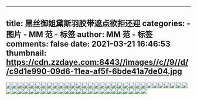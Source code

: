 
---
title: 黑丝御姐黛斯羽胶带遮点欲拒还迎
categories: 
    - 图片
    - MM 范 - 标签
author: MM 范 - 标签
comments: false
date: 2021-03-21 16:46:53
thumbnail: https://cdn.zzdaye.com:8443//images//c//9//d//c9d1e990-09d6-11ea-af5f-6bde41a7de04.jpg
---

<div>   
<img src="https://cdn.zzdaye.com:8443//images//c//9//d//c9d1e990-09d6-11ea-af5f-6bde41a7de04.jpg" referrerpolicy="no-referrer"><img src="https://cdn.zzdaye.com:8443//images//c//9//d//c9d1c280-09d6-11ea-af5f-6bde41a7de04.jpg" referrerpolicy="no-referrer"><img src="https://cdn.zzdaye.com:8443//images//8//4//0//84099101-0383-11ea-adf7-e53723b015f2.jpg" referrerpolicy="no-referrer"><img src="https://cdn.zzdaye.com:8443//images//8//5//6//8560e3a0-0383-11ea-adf7-e53723b015f2.jpg" referrerpolicy="no-referrer"><img src="https://cdn.zzdaye.com:8443//images//8//4//0//8409df22-0383-11ea-adf7-e53723b015f2.jpg" referrerpolicy="no-referrer"><img src="https://cdn.zzdaye.com:8443//images//8//4//0//8409df21-0383-11ea-adf7-e53723b015f2.jpg" referrerpolicy="no-referrer"><img src="https://cdn.zzdaye.com:8443//images//8//4//0//84099102-0383-11ea-adf7-e53723b015f2.jpg" referrerpolicy="no-referrer"><img src="https://cdn.zzdaye.com:8443//images//8//4//0//8409df20-0383-11ea-adf7-e53723b015f2.jpg" referrerpolicy="no-referrer"><img src="https://cdn.zzdaye.com:8443//images//8//4//0//8409b810-0383-11ea-adf7-e53723b015f2.jpg" referrerpolicy="no-referrer"><img src="https://cdn.zzdaye.com:8443//images//8//4//0//8409b812-0383-11ea-adf7-e53723b015f2.jpg" referrerpolicy="no-referrer"><img src="https://cdn.zzdaye.com:8443//images//8//4//0//8409b811-0383-11ea-adf7-e53723b015f2.jpg" referrerpolicy="no-referrer"><img src="https://cdn.zzdaye.com:8443//images//8//4//0//84099100-0383-11ea-adf7-e53723b015f2.jpg" referrerpolicy="no-referrer"><img src="https://cdn.zzdaye.com:8443//images//8//4//0//840969f0-0383-11ea-adf7-e53723b015f2.jpg" referrerpolicy="no-referrer"><img src="https://cdn.zzdaye.com:8443//images//8//4//0//840942e2-0383-11ea-adf7-e53723b015f2.jpg" referrerpolicy="no-referrer"><img src="https://cdn.zzdaye.com:8443//images//8//4//0//840942e1-0383-11ea-adf7-e53723b015f2.jpg" referrerpolicy="no-referrer"><img src="https://cdn.zzdaye.com:8443//images//8//4//0//84087f91-0383-11ea-adf7-e53723b015f2.jpg" referrerpolicy="no-referrer"><img src="https://cdn.zzdaye.com:8443//images//8//4//0//84085880-0383-11ea-adf7-e53723b015f2.jpg" referrerpolicy="no-referrer"><img src="https://cdn.zzdaye.com:8443//images//8//4//0//8408f4c2-0383-11ea-adf7-e53723b015f2.jpg" referrerpolicy="no-referrer"><img src="https://cdn.zzdaye.com:8443//images//8//4//0//8408a6a0-0383-11ea-adf7-e53723b015f2.jpg" referrerpolicy="no-referrer"><img src="https://cdn.zzdaye.com:8443//images//8//4//0//84091bd2-0383-11ea-adf7-e53723b015f2.jpg" referrerpolicy="no-referrer"><img src="https://cdn.zzdaye.com:8443//images//8//4//0//840942e0-0383-11ea-adf7-e53723b015f2.jpg" referrerpolicy="no-referrer"><img src="https://cdn.zzdaye.com:8443//images//8//4//0//84091bd1-0383-11ea-adf7-e53723b015f2.jpg" referrerpolicy="no-referrer"><img src="https://cdn.zzdaye.com:8443//images//8//4//0//84091bd0-0383-11ea-adf7-e53723b015f2.jpg" referrerpolicy="no-referrer"><img src="https://cdn.zzdaye.com:8443//images//8//4//0//8408f4c0-0383-11ea-adf7-e53723b015f2.jpg" referrerpolicy="no-referrer"><img src="https://cdn.zzdaye.com:8443//images//8//4//0//8408f4c1-0383-11ea-adf7-e53723b015f2.jpg" referrerpolicy="no-referrer"><img src="https://cdn.zzdaye.com:8443//images//8//4//0//8408cdb3-0383-11ea-adf7-e53723b015f2.jpg" referrerpolicy="no-referrer"><img src="https://cdn.zzdaye.com:8443//images//8//4//0//8408cdb1-0383-11ea-adf7-e53723b015f2.jpg" referrerpolicy="no-referrer"><img src="https://cdn.zzdaye.com:8443//images//8//4//0//8408cdb2-0383-11ea-adf7-e53723b015f2.jpg" referrerpolicy="no-referrer"><img src="https://cdn.zzdaye.com:8443//images//8//4//0//8408cdb0-0383-11ea-adf7-e53723b015f2.jpg" referrerpolicy="no-referrer"><img src="https://cdn.zzdaye.com:8443//images//8//4//0//84087f92-0383-11ea-adf7-e53723b015f2.jpg" referrerpolicy="no-referrer"><img src="https://cdn.zzdaye.com:8443//images//8//4//0//84085881-0383-11ea-adf7-e53723b015f2.jpg" referrerpolicy="no-referrer"><img src="https://cdn.zzdaye.com:8443//images//8//4//0//84087f90-0383-11ea-adf7-e53723b015f2.jpg" referrerpolicy="no-referrer"><img src="https://cdn.zzdaye.com:8443//images//8//4//0//84085882-0383-11ea-adf7-e53723b015f2.jpg" referrerpolicy="no-referrer"><img src="https://cdn.zzdaye.com:8443//images//8//4//0//84083172-0383-11ea-adf7-e53723b015f2.jpg" referrerpolicy="no-referrer"><img src="https://cdn.zzdaye.com:8443//images//8//4//0//84083171-0383-11ea-adf7-e53723b015f2.jpg" referrerpolicy="no-referrer"><img src="https://cdn.zzdaye.com:8443//images//8//4//0//84074710-0383-11ea-adf7-e53723b015f2.jpg" referrerpolicy="no-referrer"><img src="https://cdn.zzdaye.com:8443//images//8//4//0//8406d1e0-0383-11ea-adf7-e53723b015f2.jpg" referrerpolicy="no-referrer"><img src="https://cdn.zzdaye.com:8443//images//8//4//0//84079530-0383-11ea-adf7-e53723b015f2.jpg" referrerpolicy="no-referrer"><img src="https://cdn.zzdaye.com:8443//images//8//4//0//84083170-0383-11ea-adf7-e53723b015f2.jpg" referrerpolicy="no-referrer"><img src="https://cdn.zzdaye.com:8443//images//8//4//0//84080a62-0383-11ea-adf7-e53723b015f2.jpg" referrerpolicy="no-referrer"><img src="https://cdn.zzdaye.com:8443//images//8//4//0//8407e352-0383-11ea-adf7-e53723b015f2.jpg" referrerpolicy="no-referrer"><img src="https://cdn.zzdaye.com:8443//images//8//4//0//8407e350-0383-11ea-adf7-e53723b015f2.jpg" referrerpolicy="no-referrer"><img src="https://cdn.zzdaye.com:8443//images//8//4//0//84072000-0383-11ea-adf7-e53723b015f2.jpg" referrerpolicy="no-referrer"><img src="https://cdn.zzdaye.com:8443//images//8//4//0//8407bc40-0383-11ea-adf7-e53723b015f2.jpg" referrerpolicy="no-referrer"><img src="https://cdn.zzdaye.com:8443//images//8//4//0//84080a61-0383-11ea-adf7-e53723b015f2.jpg" referrerpolicy="no-referrer"><img src="https://cdn.zzdaye.com:8443//images//8//4//0//84080a63-0383-11ea-adf7-e53723b015f2.jpg" referrerpolicy="no-referrer"><img src="https://cdn.zzdaye.com:8443//images//8//4//0//84080a60-0383-11ea-adf7-e53723b015f2.jpg" referrerpolicy="no-referrer"><img src="https://cdn.zzdaye.com:8443//images//8//4//0//8407e351-0383-11ea-adf7-e53723b015f2.jpg" referrerpolicy="no-referrer"><img src="https://cdn.zzdaye.com:8443//images//8//4//0//84076e20-0383-11ea-adf7-e53723b015f2.jpg" referrerpolicy="no-referrer"><img src="https://cdn.zzdaye.com:8443//images//8//4//0//8407bc41-0383-11ea-adf7-e53723b015f2.jpg" referrerpolicy="no-referrer"><img src="https://cdn.zzdaye.com:8443//images//8//4//0//8407bc42-0383-11ea-adf7-e53723b015f2.jpg" referrerpolicy="no-referrer"><img src="https://cdn.zzdaye.com:8443//images//8//4//0//8406f8f0-0383-11ea-adf7-e53723b015f2.jpg" referrerpolicy="no-referrer"><img src="https://cdn.zzdaye.com:8443//images//8//4//0//84079531-0383-11ea-adf7-e53723b015f2.jpg" referrerpolicy="no-referrer"><img src="https://cdn.zzdaye.com:8443//images//8//4//0//84076e21-0383-11ea-adf7-e53723b015f2.jpg" referrerpolicy="no-referrer"><img src="https://cdn.zzdaye.com:8443//images//8//4//0//84074711-0383-11ea-adf7-e53723b015f2.jpg" referrerpolicy="no-referrer">  
</div>
            
